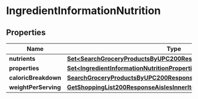 

# IngredientInformationNutrition


## Properties

| Name | Type | Description | Notes |
|------------ | ------------- | ------------- | -------------|
|**nutrients** | [**Set&lt;SearchGroceryProductsByUPC200ResponseNutritionNutrientsInner&gt;**](SearchGroceryProductsByUPC200ResponseNutritionNutrientsInner.md) |  |  |
|**properties** | [**Set&lt;IngredientInformationNutritionPropertiesInner&gt;**](IngredientInformationNutritionPropertiesInner.md) |  |  |
|**caloricBreakdown** | [**SearchGroceryProductsByUPC200ResponseNutritionCaloricBreakdown**](SearchGroceryProductsByUPC200ResponseNutritionCaloricBreakdown.md) |  |  |
|**weightPerServing** | [**GetShoppingList200ResponseAislesInnerItemsInnerMeasuresOriginal**](GetShoppingList200ResponseAislesInnerItemsInnerMeasuresOriginal.md) |  |  |



